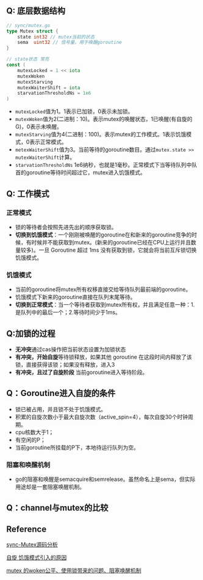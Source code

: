 ## Q: 底层数据结构

```go
// sync/mutex.go
type Mutex struct {
	state int32 // mutex当前的状态
	sema  uint32 // 信号量，用于唤醒goroutine
}

// state状态 常亮
const (
	mutexLocked = 1 << iota
	mutexWoken
	mutexStarving
	mutexWaiterShift = iota
	starvationThresholdNs = 1e6
)
```

- `mutexLocked`值为1。1表示已加锁，0表示未加锁。
- `mutexWoken`值为2(二进制：10)。表示mutex的唤醒状态，1已唤醒(有自旋的G)，0表示未唤醒。
- `mutexStarving`值为4(二进制：100)。表示mutex的工作模式。1表示饥饿模式，0表示正常模式。
- `metexWaiterShift`值为3。当前等待的goroutine数目。通过`mutex.state >> mutexWaiterShift`计算。
- `starvationThresholdNs` 1e6纳秒，也就是1毫秒。正常模式下当等待队列中队首的goroutine等待时间超过它，mutex进入饥饿模式。



## Q: 工作模式

### 正常模式

- 锁的等待者会按照先进先出的顺序获取锁。
- **切换到饥饿模式**：一个刚刚被唤醒的goroutine在和新来的goroutine竞争的时候，有时候并不能获取到mutex。(新来的goroutine已经在CPU上运行并且数量较多)。一旦 Goroutine 超过 1ms 没有获取到锁，它就会将当前互斥锁切换饥饿模式。

### 饥饿模式

- 当前的goroutine将mutex所有权移直接交给等待队列最前端的goroutine。
- 饥饿模式下新来的goroutine直接在队列末尾等待。
- **切换到正常模式**：当一个等待者获取到mutex所有权，并且满足任意一种：1.是队列中的最后一个；2.等待时间少于1ms。



## Q:加锁的过程

- **无冲突**通过cas操作把当前状态设置为加锁状态
- **有冲突，开始自旋**等待锁释放，如果其他 goroutine 在这段时间内释放了该锁，直接获得该锁；如果没有释放，进入3
- **有冲突，且过了自旋阶段**  当前goroutine进入等待阶段。



## Q：Goroutine进入自旋的条件

- 锁已被占用，并且锁不处于饥饿模式。
- 积累的自旋次数小于最大自旋次数（active_spin=4），每次自旋30个时钟周期。
- cpu核数大于1；
- 有空闲的P；
- 当前goroutine所挂载的P下，本地待运行队列为空。

### 阻塞和唤醒机制

- go的阻塞和唤醒是semacquire和semrelease。虽然命名上是sema，但实际用途却是一套阻塞唤醒机制。



## Q：channel与mutex的比较



## Reference

[sync-Mutex源码分析](https://reading.hidevops.io/articles/sync/sync_mutex_source_code_analysis/)

[自旋 饥饿模式引入的原因](https://app.yinxiang.com/shard/s43/nl/13675070/44220bd7-07e0-4141-be64-fc18ed943a5f)

[mutex 的woken公平、使用锁带来的问题、阻塞唤醒机制](https://app.yinxiang.com/shard/s43/nl/13675070/af539023-483f-4999-ac6e-bcdf5295b122)

